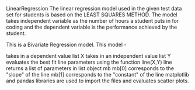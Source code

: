 LinearRegression
The linear regression model used in the given test data set for students is based on the LEAST SQUARES METHOD. The model takes independent variable as the number of hours a student puts in for coding and the dependent variable is the performance achieved by the student.

This is a Bivariate Regression model. This model -

takes in a dependent value list X
takes in an independent value list Y
evaluates the best fit line parameters using the function line(X,Y)
line returns a list of parameters in list object mb
mb[0] corresponds to the "slope" of the line
mb[1] corresponds to the "constant" of the line
matplotlib and pandas libraries are used to import the files and evaluates scatter plots.